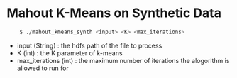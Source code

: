 # Mahout K-Means on Synthetic Data

```bash
	$ ./mahout_kmeans_synth <input> <K> <max_iterations>
```
* input (String)	: the hdfs path of the file to process
* K (int) 		: the K parameter of k-means
* max_iterations (int)	: the maximum number of iterations the alogorithm is allowed to run for	  

